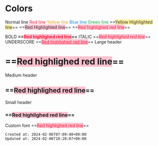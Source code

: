 # Colors

Normal line
<span style="color:rgb(252, 18, 51);">Red line</span>
<span style="color:rgb(229, 158, 37);">Yellow line</span>
<span style="color:rgb(24, 133, 226);">Blue line</span>
<span style="color:rgb(24, 168, 65);">Green line</span>
==<span style="background-color: #ffef9e"><span style="color:rgb(51, 51, 51);">Yellow Highlighted line</span></span>==
==<span style="background-color: #fec1d0"><span style="color:rgb(51, 51, 51);">Red Highlighted line</span></span>==
==<span style="background-color: #fec1d0"><span style="color:rgb(252, 18, 51);">Red highlighed red line</span></span>==

BOLD
**==<span style="background-color: #fec1d0"><span style="color:rgb(252, 18, 51);">Red highlighed red line</span></span>==**
ITALIC
==<span style="background-color: #fec1d0">_<span style="color:rgb(252, 18, 51);">Red highlighed red line</span>_</span>==
UNDERSCORE
==<span style="background-color: #fec1d0"><span style="color:rgb(252, 18, 51);"><u>Red highlighed red line</u></span></span>==
Large header

# ==<span style="background-color: #fec1d0">Red highlighed red line</span>==

Medium header

## ==<span style="background-color: #fec1d0">Red highlighed red line</span>==

Small header

### ==<span style="background-color: #fec1d0">Red highlighed red line</span>==

Custom font
==<span style="background-color: #fec1d0"><span style="color:rgb(252, 18, 51);">Red highlighed red line</span></span>==

    Created at: 2024-02-06T07:09:48+00:00
    Updated at: 2024-02-06T18:20:07+00:00

